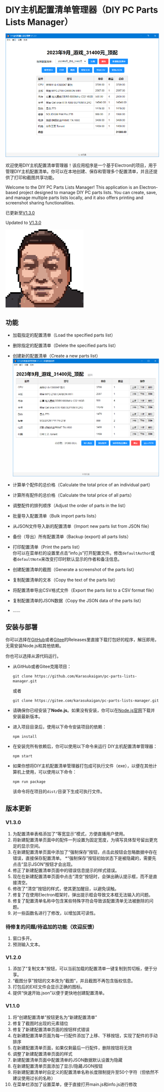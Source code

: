 # DIY主机配置清单管理器（DIY PC Parts Lists Manager）

![主界面](./screenshot/screenshot_130_1.png)  

欢迎使用DIY主机配置清单管理器！该应用程序是一个基于Electron的项目，用于管理DIY主机配置清单。你可以在本地创建、保存和管理多个配置清单，并且还提供了打印和截图共享功能。  

Welcome to the DIY PC Parts Lists Manager! This application is an Electron-based project designed to manage DIY PC parts lists. You can create, save, and manage multiple parts lists locally, and it also offers printing and screenshot sharing functionalities.  

已更新至[V1.3.0](#版本更新)  

Updated to [V1.3.0](#版本更新)  

![logo](./public/img/totem.png)  

## 功能

- 加载指定的配置清单（Load the specified parts list）

- 删除指定的配置清单（Delete the specified parts list）

- 创建新的配置清单（Create a new parts list）  
  ![新配置清单界面](./screenshot/screenshot_130_2.png)  

- 计算单个配件的总价格（Calculate the total price of an individual part）

- 计算所有配件的总价格（Calculate the total price of all parts）

- 调整配件的排列顺序（Adjust the order of parts in the list）

- 批量导入配置清单（Bulk import parts lists）

- 从JSON文件导入新的配置清单（Import new parts list from JSON file）

- 备份（导出）所有配置清单（Backup (export) all parts lists）

- 打印配置清单（Print the parts list）  
  你可以在菜单栏的设置里点击“info.js”打开配置文件。修改`defaultAuthor`或者`defaultNote`来改变打印时默认显示的作者和备注信息。  

- 创建配置清单的截图（Generate a screenshot of the parts list）

- 复制配置清单的文本（Copy the text of the parts list）

- 将配置清单导出CSV格式文件（Export the parts list to a CSV format file）

- 复制配置清单的JSON数据（Copy the JSON data of the parts list）
- ……

## 安装与部署
你可以选择在[GitHub](https://github.com/Karasukaigan/pc-parts-lists-manager/releases)或者[Gitee](https://gitee.com/karasukaigan/pc-parts-lists-manager/releases)的Releases里直接下载打包好的程序，解压即用，无需安装Node.js和其他依赖。  

你也可以选择从源代码运行。  

- 从GitHub或者Gitee克隆项目：  
  ```
  git clone https://github.com/Karasukaigan/pc-parts-lists-manager.git
  ```  
  或者  
  ```
  git clone https://gitee.com/karasukaigan/pc-parts-lists-manager.git
  ```  

- 请确保你已经安装了**Node.js**。如果没有安装，你可以在[Node.js官网](https://nodejs.org/)下载并安装最新版本。

- 进入项目目录后，使用以下命令安装项目的依赖：  
  ```
  npm install
  ```  

- 在安装完所有依赖后，你可以使用以下命令来运行 DIY主机配置清单管理器：  
  ```
  npm start
  ```  

- 如果你想将DIY主机配置清单管理器打包成可执行文件（exe），以便在其他计算机上使用，可以使用以下命令：  
  ```
  npm run package
  ```  
  该命令将在项目的`dist/`目录下生成可执行文件。   

## 版本更新

### V1.3.0

1. 为配置清单表格添加了“等宽显示”模式，方便直播用户使用。
2. 将新建配置清单页面中的配件一列设置为固定宽度，为填写具体型号留出更充足的显示空间。
3. 在新建配置清单页面中添加了“强制保存”按钮，点击此按钮会忽略数据中存在错误，直接保存配置清单。
*“强制保存”按钮初始状态下是被隐藏的，需要先点击“显示JSON”按钮才会出现。
4. 修正了新建配置清单页面中的错误信息提示的样式错误。
5. 现在在新建配置清单页面中点击“清空”按钮时，会弹出确认提示框，而不是直接清空。
6. 修改了“清空”按钮的样式，使其更加醒目，以避免误触。
7. 修复了在使用Electron框架时，弹出提示框会导致文本框无法输入的问题。
8. 修复了配置清单名称中包含某些特殊字符会导致该配置清单无法被删除的问题。
9. 对一些函数名进行了修改，以增加其可读性。

### 待修复的问题/待追加的功能（欢迎反馈）

1. 窗口多开。
2. 预测输入文本。  

### V1.2.0

1. 添加了“复制文本”按钮，可以当前加载的配置清单一键复制到剪切板，便于分享。
2. “截图分享”按钮的文本改为“截图”，并且截图不再包含版权信息。
3. 打包后的EXE文件会显示正确的图标。
4. 提供“快速开始.json”以便于更快地创建配置清单。

### V1.1.0

1. 将“创建配置清单”按钮更名为“新建配置清单”
2. 修复了截图时出现的元素错位
3. 修复了新建配置清单页面的按钮样式错误
4. 在新建配置清单页面为每一行配件添加了上移、下移按钮，实现了配件的手动排序
5. 在新建配置清单页面，如果仅剩最后一行配件，删除按钮将无效
6. 调整了新建配置清单页面的样式
7. 新建配置清单页面中配置清单的JSON数据默认设置为隐藏
8. 在新建配置清单页面添加了显示/隐藏JSON按钮
9. 将新建配置清单时自定义的配置清单名称长度限制提升至50个字符（但依然不建议使用过长的名称）
10. 在菜单栏添加了设置菜单，便于直接打开main.js和info.js进行修改
